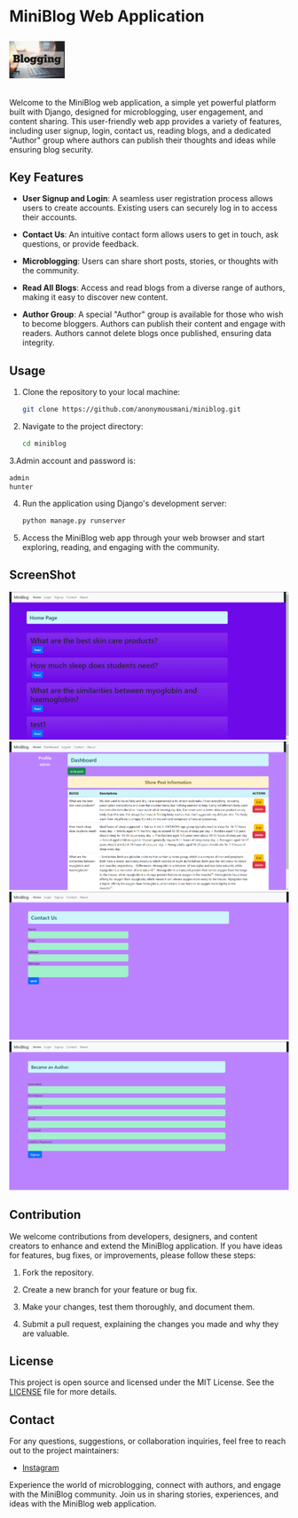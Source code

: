 # MiniBlog Web Application <p align="left"> <img src="images/Blogging.jpg" hight="150" width="100" title="Blogging"></p>
    
Welcome to the MiniBlog web application, a simple yet powerful platform built with Django, designed for microblogging, user engagement, and content sharing. This user-friendly web app provides a variety of features, including user signup, login, contact us, reading blogs, and a dedicated "Author" group where authors can publish their thoughts and ideas while ensuring blog security.

## Key Features

- **User Signup and Login**: A seamless user registration process allows users to create accounts. Existing users can securely log in to access their accounts.

- **Contact Us**: An intuitive contact form allows users to get in touch, ask questions, or provide feedback.

- **Microblogging**: Users can share short posts, stories, or thoughts with the community.

- **Read All Blogs**: Access and read blogs from a diverse range of authors, making it easy to discover new content.

- **Author Group**: A special "Author" group is available for those who wish to become bloggers. Authors can publish their content and engage with readers. Authors cannot delete blogs once published, ensuring data integrity.

## Usage

1. Clone the repository to your local machine:

   ```bash
   git clone https://github.com/anonymousmani/miniblog.git
   ```

2. Navigate to the project directory:

   ```bash
   cd miniblog
   ```

3.Admin account and password is:
```
admin
hunter
```
4. Run the application using Django's development server:

   ```bash
   python manage.py runserver
   ```

5. Access the MiniBlog web app through your web browser and start exploring, reading, and engaging with the community.

## ScreenShot
![home](images/image_2023-11-03_115702094.png)
![dashboard](images/image_2023-11-03_121035016.png)
![contct](images/image_2023-11-03_120153848.png)
![signup](images/image_2023-11-03_120312335.png)
## Contribution

We welcome contributions from developers, designers, and content creators to enhance and extend the MiniBlog application. If you have ideas for features, bug fixes, or improvements, please follow these steps:

1. Fork the repository.

2. Create a new branch for your feature or bug fix.

3. Make your changes, test them thoroughly, and document them.

4. Submit a pull request, explaining the changes you made and why they are valuable.

## License

This project is open source and licensed under the MIT License. See the [LICENSE](LICENSE) file for more details.

## Contact

For any questions, suggestions, or collaboration inquiries, feel free to reach out to the project maintainers:

- [Instagram](https://instagram.com/x_ploits)

Experience the world of microblogging, connect with authors, and engage with the MiniBlog community. Join us in sharing stories, experiences, and ideas with the MiniBlog web application.

